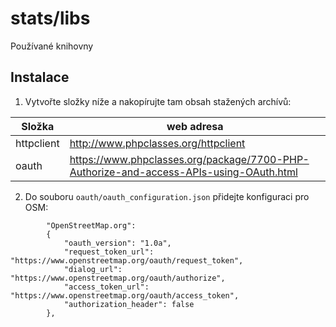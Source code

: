 # stats/libs

Používané knihovny

## Instalace

1) Vytvořte složky níže a nakopírujte tam obsah stažených archívů:

|Složka    | web adresa                                                                           |
|----------|--------------------------------------------------------------------------------------|
|httpclient|http://www.phpclasses.org/httpclient                                                  |
|oauth     |https://www.phpclasses.org/package/7700-PHP-Authorize-and-access-APIs-using-OAuth.html|



2) Do souboru `oauth/oauth_configuration.json` přidejte konfiguraci pro OSM:

```
		"OpenStreetMap.org":
		{
			"oauth_version": "1.0a",
			"request_token_url": "https://www.openstreetmap.org/oauth/request_token",
			"dialog_url": "https://www.openstreetmap.org/oauth/authorize",
			"access_token_url": "https://www.openstreetmap.org/oauth/access_token",
			"authorization_header": false
		},

```
